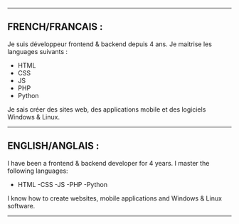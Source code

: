 ----------------------------------------------

FRENCH/FRANCAIS :
-
Je suis développeur frontend & backend depuis 4 ans.
Je maitrise les languages suivants :

- HTML
- CSS
- JS
- PHP
- Python

Je sais créer des sites web, des applications mobile et des logiciels Windows & Linux.

----------------------------------------------

ENGLISH/ANGLAIS :
-
I have been a frontend & backend developer for 4 years.
I master the following languages:

- HTML
-CSS
-JS
-PHP
-Python

I know how to create websites, mobile applications and Windows & Linux software.

----------------------------------------------
